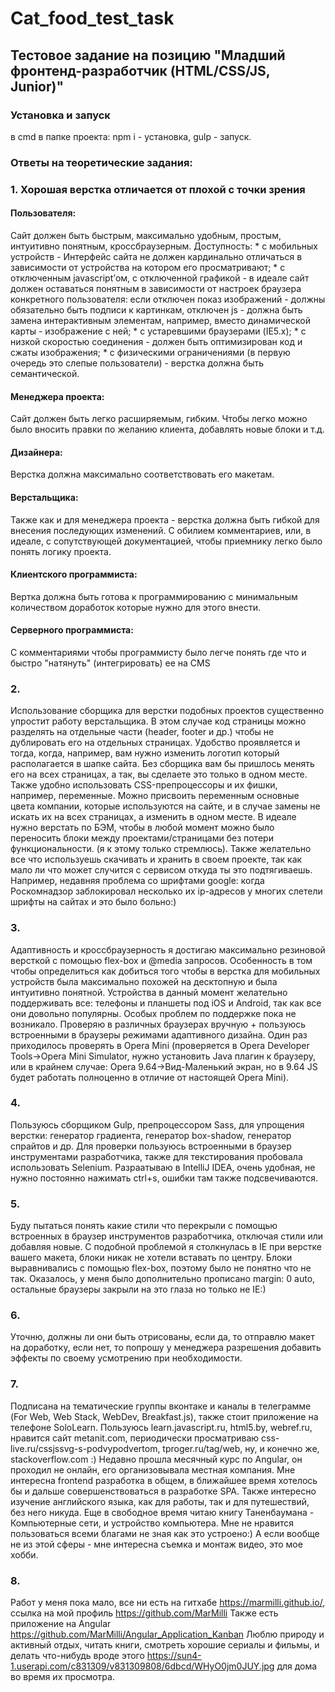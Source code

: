 # Cat_food_test_task
## Тестовое задание на позицию "Младший фронтенд-разработчик (HTML/CSS/JS, Junior)"
### Установка и запуск
в cmd в папке проекта:
npm i - установка,
gulp - запуск.

### Ответы на теоретические задания: 

### 1. Хорошая верстка отличается от плохой с точки зрения

#### Пользователя: 
Сайт должен быть быстрым, максимально удобным, простым, интуитивно понятным, кроссбраузерным.
    Доступность:
      * с мобильных устройств - Интерфейс сайта не должен кардинально 
      отличаться в зависимости от устройства на котором его просматривают;
      * с отключенным javascript’ом, с отключенной графикой  - в идеале сайт должен оставаться понятным 
      в зависимости от настроек браузера конкретного пользователя: если отключен показ изображений - должны обязательно быть подписи 
      к картинкам, отключен js - должна быть замена интерактивным элементам, например, вместо динамической карты - изображение с ней;
      * с устаревшими браузерами (IE5.x);
      * с низкой скоростью соединения - должен быть оптимизирован код и сжаты изображения;
      * с физическими ограничениями (в первую очередь это слепые пользователи) - верстка должна быть семантической.

#### Менеджера проекта:
Сайт должен быть легко расширяемым, гибким. Чтобы легко можно было вносить правки по желанию клиента, добавлять новые блоки и т.д.

#### Дизайнера:
Верстка должна максимально соответствовать его макетам.

#### Верстальщика:
Также как и для менеджера проекта - верстка должна быть гибкой для внесения последующих изменений. С обилием комментариев,
или, в идеале, с сопутствующей документацией, чтобы приемнику легко было понять логику проекта.

#### Клиентского программиста:
Вертка должна быть готова к программированию с минимальным количеством доработок которые нужно для этого внести.

#### Серверного программиста:
С комментариями чтобы программисту было легче понять где что и быстро "натянуть" (интегрировать) ее на CMS

### 2. 
Использование сборщика для верстки подобных проектов существенно упростит работу верстальщика. В этом случае код страницы
можно разделять на отдельные части (header, footer и др.) чтобы не дублировать его на отдельных страницах. Удобство проявляется и тогда,
когда, например, вам нужно изменить логотип который располагается в шапке сайта. Без сборщика вам бы пришлось менять его на всех 
страницах, а так, вы сделаете это только в одном месте. Также удобно использовать CSS-препроцессоры и их фишки, например, переменные. 
Можно присвоить переменным основные цвета компании, которые используются на сайте, и в случае замены не искать их на всех страницах, 
а изменить в одном месте.
В идеале нужно верстать по БЭМ, чтобы в любой момент можно было переносить блоки между проектами/страницами без потери 
функциональности. (я к этому только стремлюсь).
Также желательно все что используешь скачивать и хранить в своем проекте, так как мало ли что может случится с сервисом откуда ты это 
подтягиваешь. Например, недавняя проблема со шрифтами google: когда Роскомнадзор заблокировал несколько их ip-адресов у многих слетели 
шрифты на сайтах и это было больно:)

### 3. 
Адаптивность и кроссбраузерность  я достигаю максимально резиновой версткой с помощью flex-box и @media запросов.
Особенность в том чтобы определиться как добиться того чтобы в верстка для мобильных устройств была максимально похожей на десктопную 
и была интуитивно понятной. Устройства в данный момент желательно поддерживать все: телефоны и планшеты под  iOS и Android, так как
все они довольно популярны. Особых проблем по поддержке пока не возникало.
Проверяю в различных браузераx вручную + пользуюсь встроенными в браузеры режимами адаптивного дизайна.
Один раз приходилось проверять в Opera Mini (проверяется в Opera Developer Tools→Opera Mini Simulator, нужно установить Java плагин
к браузеру, или в крайнем случае: Opera 9.64→Вид-Маленький экран, но в 9.64 JS будет работать полноценно в отличие от настоящей 
Opera Mini). 

### 4. 
Пользуюсь сборщиком Gulp, препроцессором Sass, для упрощения верстки: генератор градиента, генератор box-shadow, 
генератор спрайтов и др. Для проверки пользуюсь  встроенными в браузер инструментами разработчика, 
также для текстирования пробовала использовать Selenium. Разраатываю в IntelliJ IDEA, очень удобная, не нужно постоянно нажимать 
ctrl+s, ошибки там также подсвечиваются.

### 5. 
Буду пытаться понять какие стили что перекрыли с помощью встроенных в браузер инструментов разработчика, отключая стили или 
добавляя новые. С подобной проблемой я столкнулась в IE при верстке вашего макета, блоки никак не хотели вставать по центру. 
Блоки выравнивались с помощью flex-box, поэтому было не понятно что не так. Оказалось, у меня было дополнительно прописано 
margin: 0 auto, остальные браузеры закрыли на это глаза но только не IE:)

### 6. 
Уточню, должны ли они быть отрисованы, если да, то отправлю макет на доработку, если нет, то попрошу у менеджера разрешения 
добавить эффекты по своему усмотрению при необходимости. 

### 7. 
Подписана на тематические группы вконтаке и каналы в телеграмме (For Web, Web Stack, WebDev, Breakfast.js), 
также стоит приложение на телефоне SoloLearn. Пользуюсь learn.javascript.ru, html5.by, webref.ru,
нравится сайт metanit.com, периодически просматриваю css-live.ru/cssjssvg-s-podvypodvertom, tproger.ru/tag/web, ну, 
и конечно же, stackoverflow.com :) Недавно прошла месячный курс по Angular, он проходил не онлайн, его организовывала местная компания. 
Мне интересна frontend разработка в общем, в ближайшее время хотелось бы и дальше совершенствоваться в разработке SPA. 
Также интересно изучение английского языка, как для работы, так и для путешествий, без него никуда. 
Еще в свободное время читаю книгу Таненбаумана - Компьютерные сети, и устройство компьютера. 
Мне не нравится пользоваться всеми благами не зная как это устроено:)
А если вообще не из этой сферы - мне интересна съемка и монтаж видео, это мое хобби. 

### 8. 
Работ у меня пока мало, все ни есть на гитхабе https://marmilli.github.io/,  ссылка на мой профиль https://github.com/MarMilli
Также есть приложение на Angular https://github.com/MarMilli/Angular_Application_Kanban
Люблю природу и активный отдых, читать книги, смотреть хорошие сериалы и фильмы, и делать что-нибудь вроде этого 
https://sun4-1.userapi.com/c831309/v831309808/6dbcd/WHyO0jm0JUY.jpg для дома во время их просмотра.

